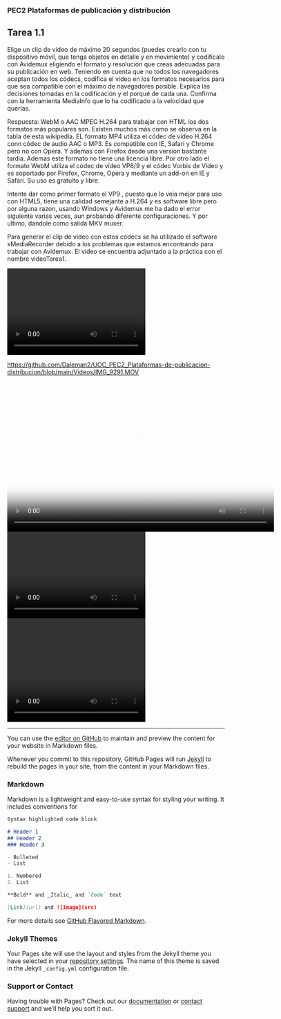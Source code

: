 ### PEC2 Plataformas de publicación y distribución

## Tarea 1.1
Elige un clip de vídeo de máximo 20 segundos (puedes crearlo con tu dispositivo móvil, que tenga objetos en detalle y en movimiento) y codifícalo con Avidemux eligiendo el formato y resolución que creas adecuadas para su publicación en web. Teniendo en cuenta que no todos los navegadores aceptan todos los códecs, codifica el vídeo en los formatos necesarios para que sea compatible con el máximo de navegadores posible. Explica las decisiones tomadas en la codificación y el porqué de cada una. Confirma con la herramienta MediaInfo que lo ha codificado a la velocidad que querías.


Respuesta: WebM o AAC MPEG H.264 para trabajar con HTML los dos formatos más populares son. Existen muchos más como se observa en la tabla de esta wikipedia. 
EL formato MP4 utiliza el códec de vídeo H.264 conn códec de audio AAC o MP3. Es compatible con IE, Safari y Chrome pero no con Opera. Y ademas con Firefox desde una version bastante tardia. Ademas este formato no tiene una licencia libre. Por otro lado el formato WebM utiliza el códec de vídeo VP8/9 y el códec Vorbis de Vídeo y es soportado por Firefox, Chrome, Opera y mediante un add-on en IE y Safari. Su uso es gratuito y libre.

Intente dar como primer formato el VP9 , puesto que lo veia mejor para uso con HTML5, tiene una calidad semejante a H.264 y es software libre pero por alguna razon, usando Windows y Avidemux me ha dado el error siguiente varias veces, aun probando diferente configuraciones. Y por ultimo, dandole como salida MKV muxer.

Para generar el clip de video con estos códecs se ha utilizado el software xMediaRecorder debido a los problemas que estamos encontrando para trabajar con Avidemux. El video se encuentra adjuntado a la práctica con el nombre videoTarea1.

<video src="https://github.com/Daleman2/UOC_PEC2_Plataformas-de-publicacion-distribucion/blob/main/Videos/IMG_9291.MOV" width="320" height="200" controls preload></video>

https://github.com/Daleman2/UOC_PEC2_Plataformas-de-publicacion-distribucion/blob/main/Videos/IMG_9291.MOV

<video poster="poster.jpg" width="618" height="347" controls preload> 
    <source src="Videos/video3.mp4" media="only screen and (min-device-width: 568px)"></source> 
    <source src="Videos/video3.mp4" media="only screen and (max-device-width: 568px)"></source> 
</video>

<video width="320" height="200" controls preload> 
    <source src="Videos/video3.mp4"></source> 
</video>


<video width="320" height="240" controls>
  <source type="video/mp4" src="https://robocop79.github.io/Websiteland//Twitter/FLT.mp4">
</video>

---------------

You can use the [editor on GitHub](https://github.com/Daleman2/UOC_PEC2_Publi/edit/gh-pages/index.md) to maintain and preview the content for your website in Markdown files.

Whenever you commit to this repository, GitHub Pages will run [Jekyll](https://jekyllrb.com/) to rebuild the pages in your site, from the content in your Markdown files.

### Markdown

Markdown is a lightweight and easy-to-use syntax for styling your writing. It includes conventions for

```markdown
Syntax highlighted code block

# Header 1
## Header 2
### Header 3

- Bulleted
- List

1. Numbered
2. List

**Bold** and _Italic_ and `Code` text

[Link](url) and ![Image](src)
```

For more details see [GitHub Flavored Markdown](https://guides.github.com/features/mastering-markdown/).

### Jekyll Themes

Your Pages site will use the layout and styles from the Jekyll theme you have selected in your [repository settings](https://github.com/Daleman2/UOC_PEC2_Publi/settings/pages). The name of this theme is saved in the Jekyll `_config.yml` configuration file.

### Support or Contact

Having trouble with Pages? Check out our [documentation](https://docs.github.com/categories/github-pages-basics/) or [contact support](https://support.github.com/contact) and we’ll help you sort it out.
